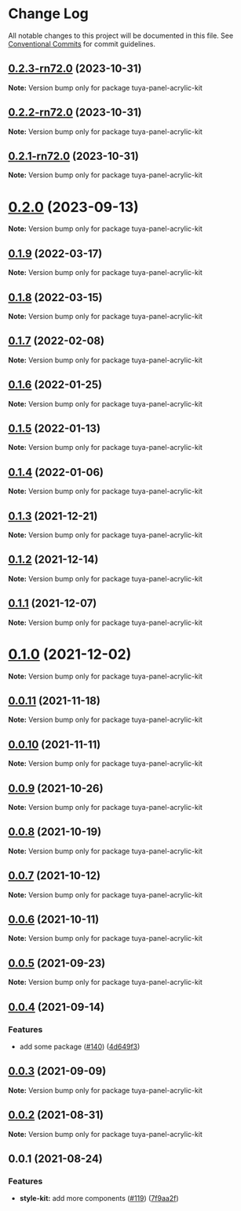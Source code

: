 # Change Log

All notable changes to this project will be documented in this file.
See [Conventional Commits](https://conventionalcommits.org) for commit guidelines.

## [0.2.3-rn72.0](https://github.com/tuya/tuya-panel-kit/compare/tuya-panel-acrylic-kit@0.2.2-rn72.0...tuya-panel-acrylic-kit@0.2.3-rn72.0) (2023-10-31)

**Note:** Version bump only for package tuya-panel-acrylic-kit





## [0.2.2-rn72.0](https://github.com/tuya/tuya-panel-kit/compare/tuya-panel-acrylic-kit@0.2.1-rn72.0...tuya-panel-acrylic-kit@0.2.2-rn72.0) (2023-10-31)

**Note:** Version bump only for package tuya-panel-acrylic-kit





## [0.2.1-rn72.0](https://github.com/tuya/tuya-panel-kit/compare/tuya-panel-acrylic-kit@0.2.0...tuya-panel-acrylic-kit@0.2.1-rn72.0) (2023-10-31)

**Note:** Version bump only for package tuya-panel-acrylic-kit





# [0.2.0](https://github.com/tuya/tuya-panel-kit/compare/tuya-panel-acrylic-kit@0.1.9...tuya-panel-acrylic-kit@0.2.0) (2023-09-13)

**Note:** Version bump only for package tuya-panel-acrylic-kit





## [0.1.9](https://github.com/tuya/tuya-panel-kit/compare/tuya-panel-acrylic-kit@0.1.8...tuya-panel-acrylic-kit@0.1.9) (2022-03-17)

**Note:** Version bump only for package tuya-panel-acrylic-kit





## [0.1.8](https://github.com/tuya/tuya-panel-kit/compare/tuya-panel-acrylic-kit@0.1.7...tuya-panel-acrylic-kit@0.1.8) (2022-03-15)

**Note:** Version bump only for package tuya-panel-acrylic-kit





## [0.1.7](https://github.com/tuya/tuya-panel-kit/compare/tuya-panel-acrylic-kit@0.1.6...tuya-panel-acrylic-kit@0.1.7) (2022-02-08)

**Note:** Version bump only for package tuya-panel-acrylic-kit





## [0.1.6](https://github.com/tuya/tuya-panel-kit/compare/tuya-panel-acrylic-kit@0.1.5...tuya-panel-acrylic-kit@0.1.6) (2022-01-25)

**Note:** Version bump only for package tuya-panel-acrylic-kit





## [0.1.5](https://github.com/tuya/tuya-panel-kit/compare/tuya-panel-acrylic-kit@0.1.4...tuya-panel-acrylic-kit@0.1.5) (2022-01-13)

**Note:** Version bump only for package tuya-panel-acrylic-kit





## [0.1.4](https://github.com/tuya/tuya-panel-kit/compare/tuya-panel-acrylic-kit@0.1.3...tuya-panel-acrylic-kit@0.1.4) (2022-01-06)

**Note:** Version bump only for package tuya-panel-acrylic-kit





## [0.1.3](https://github.com/tuya/tuya-panel-kit/compare/tuya-panel-acrylic-kit@0.1.2...tuya-panel-acrylic-kit@0.1.3) (2021-12-21)

**Note:** Version bump only for package tuya-panel-acrylic-kit





## [0.1.2](https://github.com/tuya/tuya-panel-kit/compare/tuya-panel-acrylic-kit@0.1.1...tuya-panel-acrylic-kit@0.1.2) (2021-12-14)

**Note:** Version bump only for package tuya-panel-acrylic-kit





## [0.1.1](https://github.com/tuya/tuya-panel-kit/compare/tuya-panel-acrylic-kit@0.0.11...tuya-panel-acrylic-kit@0.1.1) (2021-12-07)

**Note:** Version bump only for package tuya-panel-acrylic-kit





# [0.1.0](https://github.com/tuya/tuya-panel-kit/compare/tuya-panel-acrylic-kit@0.0.11...tuya-panel-acrylic-kit@0.1.0) (2021-12-02)

**Note:** Version bump only for package tuya-panel-acrylic-kit





## [0.0.11](https://github.com/tuya/tuya-panel-kit/compare/tuya-panel-acrylic-kit@0.0.10...tuya-panel-acrylic-kit@0.0.11) (2021-11-18)

**Note:** Version bump only for package tuya-panel-acrylic-kit





## [0.0.10](https://github.com/tuya/tuya-panel-kit/compare/tuya-panel-acrylic-kit@0.0.9...tuya-panel-acrylic-kit@0.0.10) (2021-11-11)

**Note:** Version bump only for package tuya-panel-acrylic-kit





## [0.0.9](https://github.com/tuya/tuya-panel-kit/compare/tuya-panel-acrylic-kit@0.0.8...tuya-panel-acrylic-kit@0.0.9) (2021-10-26)

**Note:** Version bump only for package tuya-panel-acrylic-kit





## [0.0.8](https://github.com/tuya/tuya-panel-kit/compare/tuya-panel-acrylic-kit@0.0.6...tuya-panel-acrylic-kit@0.0.8) (2021-10-19)

**Note:** Version bump only for package tuya-panel-acrylic-kit





## [0.0.7](https://github.com/tuya/tuya-panel-kit/compare/tuya-panel-acrylic-kit@0.0.6...tuya-panel-acrylic-kit@0.0.7) (2021-10-12)

**Note:** Version bump only for package tuya-panel-acrylic-kit





## [0.0.6](https://github.com/tuya/tuya-panel-kit/compare/tuya-panel-acrylic-kit@0.0.5...tuya-panel-acrylic-kit@0.0.6) (2021-10-11)

**Note:** Version bump only for package tuya-panel-acrylic-kit





## [0.0.5](https://github.com/tuya/tuya-panel-kit/compare/tuya-panel-acrylic-kit@0.0.4...tuya-panel-acrylic-kit@0.0.5) (2021-09-23)

**Note:** Version bump only for package tuya-panel-acrylic-kit





## [0.0.4](https://github.com/tuya/tuya-panel-kit/compare/tuya-panel-acrylic-kit@0.0.3...tuya-panel-acrylic-kit@0.0.4) (2021-09-14)


### Features

* add some package ([#140](https://github.com/tuya/tuya-panel-kit/issues/140)) ([4d649f3](https://github.com/tuya/tuya-panel-kit/commit/4d649f3020ac96bc9aa16c0d27f925b13244317c))





## [0.0.3](https://github.com/tuya/tuya-panel-kit/compare/tuya-panel-acrylic-kit@0.0.2...tuya-panel-acrylic-kit@0.0.3) (2021-09-09)

**Note:** Version bump only for package tuya-panel-acrylic-kit





## [0.0.2](https://github.com/tuya/tuya-panel-kit/compare/tuya-panel-acrylic-kit@0.0.1...tuya-panel-acrylic-kit@0.0.2) (2021-08-31)

**Note:** Version bump only for package tuya-panel-acrylic-kit





## 0.0.1 (2021-08-24)


### Features

* **style-kit:** add more components ([#119](https://github.com/tuya/tuya-panel-kit/issues/119)) ([7f9aa2f](https://github.com/tuya/tuya-panel-kit/commit/7f9aa2fecf01c73760eeb88fcc09703ccef3afca))
